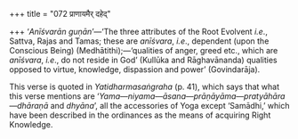 +++
title = "072 प्राणायमैर् दहेद्"

+++
‘*Anīśvarān guṇān*’—‘The three attributes of the Root Evolvent *i.e*.,
Sattva, Rajas and Tamas; these are *anīśvara*, *i.e*., dependent (upon
the Conscious Being) (Medhātithi);—‘qualities of anger, greed etc.,
which are *anīśvara*, *i.e*., do not reside in God’ (Kullūka and
Rāghavānanda) qualities opposed to virtue, knowledge, dispassion and
power’ (Govindarāja).

This verse is quoted in *Yatidharmasaṅgraha* (p. 41), which says that
what this verse mentions are
‘*Yama*—*niyama*—*āsana*—*prāṇāyāma*—*pratyāhāra—dhāraṇā* and *dhyāna*’,
all the accessories of Yoga except ‘Samādhi,’ which have been described
in the ordinances as the means of acquiring Right Knowledge.


